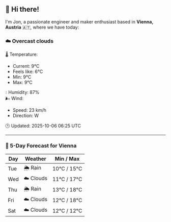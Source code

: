 ## 👋 Hi there!

I'm Jon, a passionate engineer and maker enthusiast based in **Vienna, Austria** 🇦🇹, where we have today:

### ☁️ Overcast clouds 

🌡️ Temperature: 
* Current: 9°C
* Feels like: 6°C
* Min: 9°C 
* Max: 9°C  

💧 Humidity: 87%  
🌬️ Wind: 
* Speed: 23 km/h 
* Direction: W  

🕒 Updated: 2025-10-06 06:25 UTC

---

### 📅 5-Day Forecast for Vienna

| Day | Weather | Min / Max |
|-----|---------|------------|
| Tue | 🌦️ Rain | 10°C / 15°C |
| Wed | ☁️ Clouds | 11°C / 17°C |
| Thu | 🌦️ Rain | 13°C / 18°C |
| Fri | ☁️ Clouds | 12°C / 18°C |
| Sat | ☁️ Clouds | 12°C / 12°C |
